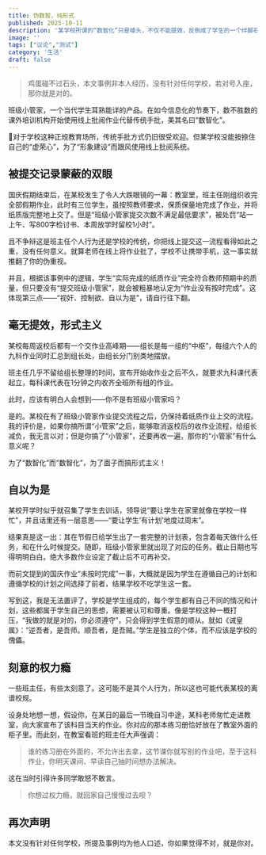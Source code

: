 ```yaml
---
title: 伪数智，纯形式
published: 2025-10-11
description: '某学校所谓的“数智化”只是噱头，不仅不能提效，反倒成了学生的一个绊脚石。'
image: ''
tags: ["议论","测试"]
category: '生活'
draft: false 
---
```


> 鸡蛋碰不过石头，本文事例非本人经历，没有针对任何学校，若对号入座，那你就是对的。

班级小管家，一个当代学生耳熟能详的产品。在如今信息化的节奏下，数不胜数的课外培训机构开始使用线上批阅作业代替传统手批，美其名曰“数智化”。

对于学校这种正规教育场所，传统手批方式仍旧很受欢迎。但某学校没能按捺住自己的“虚荣心”，为了“形象建设”而跟风使用线上批阅系统。

## 被提交记录蒙蔽的双眼

国庆假期结束后，在某校发生了令人大跌眼镜的一幕：教室里，班主任刚组织收完全部假期作业，此时有三位学生，虽按照教师要求，保质保量地完成了作业，并将纸质版完整地上交了。但是“班级小管家提交次数不满足最低要求”，被处罚“站一上午、写800字检讨书、本周放学时留校1小时”。

且不争辩这是班主任个人行为还是学校的传统，你把线上提交这一流程看得如此之重，没有任何意义。就算老师在线上将作业批了，学校不让携带手机，这一事实就推翻了你的伪重视。

并且，根据该事例中的逻辑，学生“实际完成的纸质作业”完全符合教师预期中的质量，但只要没有“提交班级小管家”，就会被粗暴地认定为“作业没有按时完成”。这体现第三点——“视奸、控制欲、自以为是”，请自行往下翻。

## 毫无提效，形式主义

某校每周返校后都有一个交作业高峰期——组长是每一组的“中枢”，每组六个人的九科作业同时汇总到组长处，由组长分门别类地摆放。

班主任几乎不留给组长整理的时间，宣布开始收作业之后不久，就要求九科课代表起立，每科课代表在1分钟之内收齐全班所有组的作业。

此时，应该有明白人会想到——你不是有班级小管家吗？

是的。某校在有了班级小管家作业提交流程之后，仍保持着纸质作业上交的流程。我的评价是，如果你搞所谓“小管家”之后，能够取消返校后的收作业流程，给组长减负，我无言以对；但是你搞了“小管家”，还要再收一遍，那你的“小管家”有什么意义呢？

为了“数智化”而“数智化”，为了面子而搞形式主义！

## 自以为是

某校开学时似乎就召集了学生去训话，领导说“要让学生在家里就像在学校一样忙”，并且话里还有一层意思——“要让学生‘有计划’地度过周末”。

结果真是这一出：其在节假日给学生出了一套完整的计划表，包含着每天做什么任务，和在什么时候提交。随即，班级小管家里就出现了对应的任务。截止日期也写得明明白白。绝大多数作业设定了截止后不可再补交。

而前文提到的国庆作业“未按时完成”一事，大概就是因为学生在遵循自己的计划和遵循学校的计划之间选择了前者，结果学校不吃学生这一套。

写到这，我是无法置评了。学校是学生组成的，每个学生都有自己不同的情况和计划，这些都属于学生自己的思想，需要被认可和尊重。像是学校这种一概打压，“我做的就是对的，你必须遵守”，只会得到学生假意的顺从。就如《诫皇属》：“逆吾者，是吾师。顺吾者，是吾贼。”学生是独立的个体，而不应该是学校的傀儡。

## 刻意的权力瘾

一些班主任，有些太刻意了。这可能不是其个人行为，所以这也可能代表某校的离谱校规。

设身处地想一想，假设你，在某日的最后一节晚自习中途，某科老师匆忙走进教室，向大家宣布了该科目当天的作业。你对应的那本练习册恰好放在了教室外面的柜子里。而此刻，在教室看班的班主任大声强调：

> 谁的练习册在外面的，不允许出去拿，这节课你就写别的作业吧，至于这科作业，你明天课间、早读自己抽时间想办法解决。

这在当时引得许多同学敢怒不敢言。

> 你想过权力瘾，就回家自己慢慢过去呗？

## 再次声明

本文没有针对任何学校，所提及事例均为他人口述，你如果觉得不对，就是你对。
